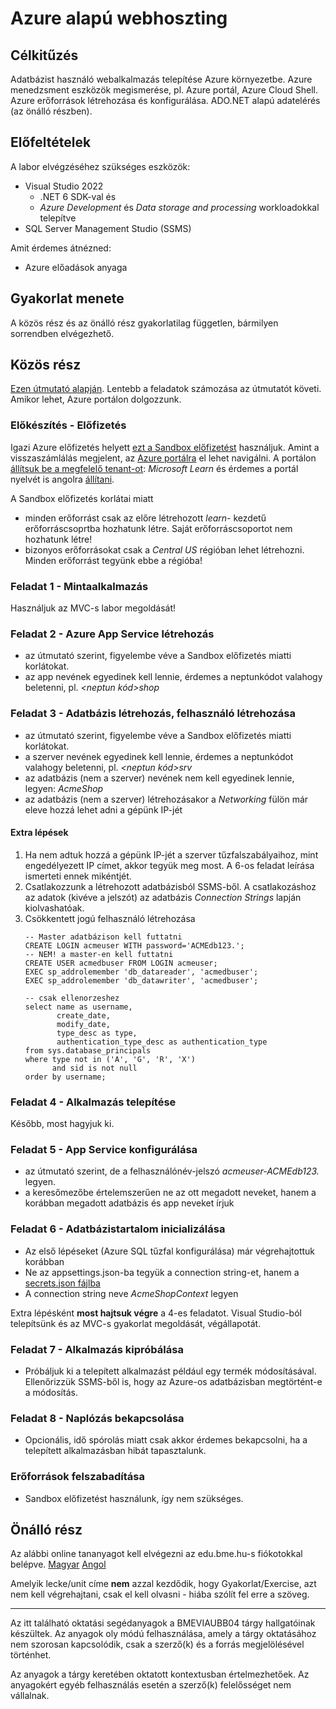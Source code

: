 # Azure alapú webhoszting

## Célkitűzés
Adatbázist használó webalkalmazás telepítése Azure környezetbe. Azure menedzsment eszközök megismerése, pl. Azure portál, Azure Cloud Shell. Azure erőforrások létrehozása és konfigurálása. ADO.NET alapú adatelérés (az önálló részben).


## Előfeltételek

A labor elvégzéséhez szükséges eszközök:

- Visual Studio 2022 
  - .NET 6 SDK-val és
  - _Azure Development_ és _Data storage and processing_ workloadokkal telepítve
- SQL Server Management Studio (SSMS)

Amit érdemes átnézned:

- Azure előadások anyaga

## Gyakorlat menete

A közös rész és az önálló rész gyakorlatilag független, bármilyen sorrendben elvégezhető.

## Közös rész

[Ezen útmutató alapján](https://docs.microsoft.com/en-us/azure/app-service/tutorial-dotnetcore-sqldb-app?tabs=azure-portal%2Cvisualstudio-deploy%2Cdeploy-instructions-azure-portal%2Cazure-portal-logs%2Cazure-portal-resources). Lentebb a feladatok számozása az útmutatót követi. Amikor lehet, Azure portálon dolgozzunk.

### Előkészítés - Előfizetés

Igazi Azure előfizetés helyett [ezt a Sandbox előfizetést](https://docs.microsoft.com/hu-hu/learn/modules/develop-app-that-queries-azure-sql/3-exercise-create-tables-bulk-import-query-data) használjuk. Amint a visszaszámlálás megjelent, az [Azure portálra](https://portal.azure.com) el lehet navigálni. A portálon [állítsuk be a megfelelő tenant-ot](https://docs.microsoft.com/en-us/azure/azure-portal/set-preferences#switch-and-manage-directories): _Microsoft Learn_ és érdemes a portál nyelvét is angolra [állítani](https://docs.microsoft.com/en-us/azure/azure-portal/set-preferences#language--region).

A Sandbox előfizetés korlátai miatt 
- minden erőforrást csak az előre létrehozott _learn-_ kezdetű erőforráscsoprtba hozhatunk létre. Saját erőforráscsoportot nem hozhatunk létre!
- bizonyos erőforrásokat csak a _Central US_ régióban lehet létrehozni. Minden erőforrást tegyünk ebbe a régióba!

### Feladat 1 - Mintaalkalmazás

Használjuk az MVC-s labor megoldását!

### Feladat 2 - Azure App Service létrehozás

- az útmutató szerint, figyelembe véve a Sandbox előfizetés miatti korlátokat.
- az app nevének egyedinek kell lennie, érdemes a neptunkódot valahogy beletenni, pl. _<neptun kód>shop_

### Feladat 3 - Adatbázis létrehozás, felhasználó létrehozása

- az útmutató szerint, figyelembe véve a Sandbox előfizetés miatti korlátokat.
- a szerver nevének egyedinek kell lennie, érdemes a neptunkódot valahogy beletenni, pl. _<neptun kód>srv_
- az adatbázis (nem a szerver) nevének nem kell egyedinek lennie, legyen: _AcmeShop_
- az adatbázis (nem a szerver) létrehozásakor a _Networking_ fülön már eleve hozzá lehet adni a gépünk IP-jét

#### Extra lépések

1. Ha nem adtuk hozzá a gépünk IP-jét a szerver tűzfalszabályaihoz, mint engedélyezett IP címet, akkor tegyük meg most. A 6-os feladat leírása ismerteti ennek mikéntjét.
1. Csatlakozzunk a létrehozott adatbázisból SSMS-ből. A csatlakozáshoz az adatok (kivéve a jelszót) az adatbázis _Connection Strings_ lapján kiolvashatóak.
1. Csökkentett jogú felhasználó létrehozása
	```tsql
	-- Master adatbázison kell futtatni
	CREATE LOGIN acmeuser WITH password='ACMEdb123.';
	-- NEM! a master-en kell futtatni
	CREATE USER acmedbuser FROM LOGIN acmeuser;
	EXEC sp_addrolemember 'db_datareader', 'acmedbuser';
	EXEC sp_addrolemember 'db_datawriter', 'acmedbuser';
	
	-- csak ellenorzeshez
	select name as username,
	       create_date,
	       modify_date,
	       type_desc as type,
	       authentication_type_desc as authentication_type
	from sys.database_principals
	where type not in ('A', 'G', 'R', 'X')
	      and sid is not null
	order by username;
	```

### Feladat 4 - Alkalmazás telepítése

Később, most hagyjuk ki.

### Feladat 5 - App Service konfigurálása

- az útmutató szerint, de a felhasználónév-jelszó _acmeuser-ACMEdb123._ legyen.
- a keresőmezőbe értelemszerűen ne az ott megadott neveket, hanem a korábban megadott adatbázis és app neveket írjuk

### Feladat 6 - Adatbázistartalom inicializálása

- Az első lépéseket (Azure SQL tűzfal konfigurálása) már végrehajtottuk korábban
- Ne az appsettings.json-ba tegyük a connection string-et, hanem a [secrets.json fájlba](https://docs.microsoft.com/en-us/aspnet/core/security/app-secrets?view=aspnetcore-6.0&tabs=linux#enable-secret-storage)
- A connection string neve _AcmeShopContext_ legyen

Extra lépésként **most hajtsuk végre** a 4-es feladatot. Visual Studio-ból telepítsünk és az MVC-s gyakorlat megoldását, végállapotát.

### Feladat 7 - Alkalmazás kipróbálása

- Próbáljuk ki a telepített alkalmazást például egy termék módosításával. Ellenőrizzük SSMS-ből is, hogy az Azure-os adatbázisban megtörtént-e a módosítás.

### Feladat 8 - Naplózás bekapcsolása

- Opcionális, idő spórolás miatt csak akkor érdemes bekapcsolni, ha a telepített alkalmazásban hibát tapasztalunk.

### Erőforrások felszabadítása

- Sandbox előfizetést használunk, így nem szükséges.


## Önálló rész
Az alábbi online tananyagot kell elvégezni az edu.bme.hu-s fiókotokkal belépve.
[Magyar](https://docs.microsoft.com/hu-hu/learn/modules/develop-app-that-queries-azure-sql/) [Angol](https://docs.microsoft.com/en-us/learn/modules/develop-app-that-queries-azure-sql/)

Amelyik lecke/unit címe **nem** azzal kezdődik, hogy Gyakorlat/Exercise, azt nem kell végrehajtani, csak el kell olvasni - hiába szólít fel erre a szöveg.

---

Az itt található oktatási segédanyagok a BMEVIAUBB04 tárgy hallgatóinak készültek. Az anyagok oly módú felhasználása, amely a tárgy oktatásához nem szorosan kapcsolódik, csak a szerző(k) és a forrás megjelölésével történhet.

Az anyagok a tárgy keretében oktatott kontextusban értelmezhetőek. Az anyagokért egyéb felhasználás esetén a szerző(k) felelősséget nem vállalnak.
